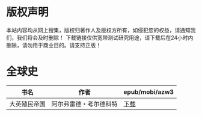 # 版权声明

本站内容均从网上搜集，版权归著作人及版权方所有，如侵犯您的权益，请通知我们，我们将会及时删除！ 下载链接仅供宽带测试研究用途，请下载后在24小时内删除，请勿用于商业目的。请支持正版！

# 全球史

| 书名 | 作者 | epub/mobi/azw3 |
| --- | --- | --- |
| 大英殖民帝国 | 阿尔弗雷德・考尔德科特 | [下载](https://url89.ctfile.com/f/31084289-1357046260-f5d6bc?p=8866) |
